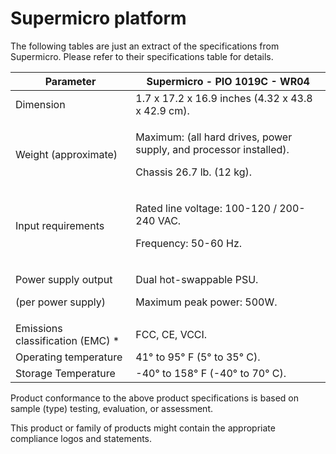 # Supermicro platform

The following tables are just an extract of the specifications from Supermicro. Please refer to their specifications table for details.

| Parameter                                           | Supermicro - **PIO 1019C - WR04**                                                                         |
| --------------------------------------------------- | --------------------------------------------------------------------------------------------------------- |
| Dimension                                           | 1.7 x 17.2 x 16.9 inches (4.32 x 43.8 x 42.9 cm).                                                         |
| Weight (approximate)                                | <p>Maximum: (all hard drives, power supply, and processor installed).</p><p>Chassis 26.7 lb. (12 kg).</p> |
| Input requirements                                  | <p>Rated line voltage: 100-120 / 200-240 VAC.</p><p>Frequency: 50-60 Hz.</p>                              |
| <p>Power supply output</p><p>(per power supply)</p> | <p>Dual hot-swappable PSU.</p><p>Maximum peak power: 500W.</p>                                            |
| Emissions classification (EMC) \*                   | FCC, CE, VCCI.                                                                                            |
| Operating temperature                               | 41° to 95° F (5° to 35° C).                                                                               |
| Storage Temperature                                 | -40° to 158° F (-40° to 70° C).                                                                           |

Product conformance to the above product specifications is based on sample (type) testing, evaluation, or assessment.

This product or family of products might contain the appropriate compliance logos and statements.
